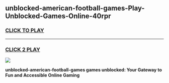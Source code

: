 
## unblocked-american-football-games-Play-Unblocked-Games-Online-40rpr
<h3>
<a href="https://premium76.site?title=unblocked-american-football-games&ref=25A">CLICK TO PLAY</a></h3>
<hr>

<h3>
<a href="https://premium76.site?title=unblocked-american-football-games&ref=25A">CLICK 2 PLAY</a>
  
</h3>

<a href="https://premium76.site?title=unblocked-american-football-games&ref=25A"><img src="https://clearcache.store/games.png"></a>


**unblocked-american-football-games games unblocked: Your Gateway to Fun and Accessible Online Gaming**
